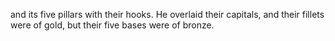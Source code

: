 and its five pillars with their hooks. He overlaid their capitals, and their fillets were of gold, but their five bases were of bronze.
